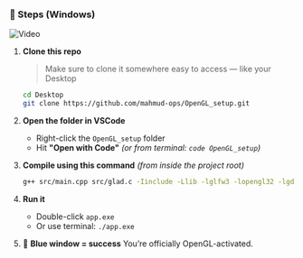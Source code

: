 ### 🧃 Steps (Windows)

![Video](https://youtu.be/yMmOjbp4yMI)

1. **Clone this repo**

   > Make sure to clone it somewhere easy to access — like your Desktop

   ```bash
   cd Desktop
   git clone https://github.com/mahmud-ops/OpenGL_setup.git
   ```

2. **Open the folder in VSCode**

   * Right-click the `OpenGL_setup` folder
   * Hit **"Open with Code"**
     *(or from terminal: `code OpenGL_setup`)*

3. **Compile using this command** *(from inside the project root)*

   ```bash
   g++ src/main.cpp src/glad.c -Iinclude -Llib -lglfw3 -lopengl32 -lgdi32 -o app.exe
   ```

4. **Run it**

   * Double-click `app.exe`
   * Or use terminal: `./app.exe`

5. 💙 **Blue window = success**
   You’re officially OpenGL-activated.

